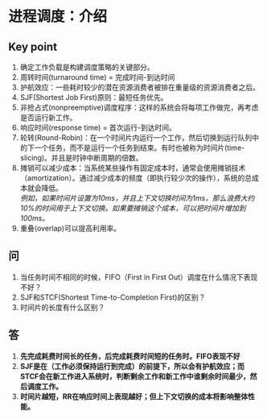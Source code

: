 # 进程调度：介绍

## Key point
1. 确定工作负载是构建调度策略的关键部分。
2. 周转时间(turnaround time) = 完成时间-到达时间
3. 护航效应：一些耗时较少的潜在资源消费者被排在重量级的资源消费者之后。
4. SJF(Shortest Job First)原则：最短任务优先。
5. 非抢占式(nonpreemptive)调度程序：这样的系统会将每项工作做完，再考虑是否运行新工作。
6. 响应时间(response time) = 首次运行-到达时间。
7. 轮转(Round-Robin)：在一个时间片内运行一个工作，然后切换到运行队列中的下一个任务，而不是运行一个任务到结束。有时也被称为时间片(time-slicing)。并且是时钟中断周期的倍数。
8. 摊销可以减少成本：当系统某些操作有固定成本时，通常会使用摊销技术（amortization）。通过减少成本的频度（即执行较少次的操作），系统的总成本就会降低。  
    *例如，如果时间片设置为10ms，并且上下文切换时间为1ms，那么浪费大约10%的时间用于上下文切换。如果要摊销这个成本，可以把时间片增加到100ms。*
9.  重叠(overlap)可以提高利用率。

## 问
1. 当任务时间不相同的时候，FIFO（First in First Out）调度在什么情况下表现不好？
2. SJF和STCF(Shortest Time-to-Completion First)的区别？
3. 时间片的长度有什么区别？
## 答
1. **先完成耗费时间长的任务，后完成耗费时间短的任务时。FIFO表现不好**  
2. **SJF是在（工作必须保持运行到完成）的前提下，所以会有护航效应；而STCF会在新工作进入系统时，判断剩余工作和新工作中谁剩余时间最少，然后调度工作。**
3. **时间片越短，RR在响应时间上表现越好；但上下文切换的成本将影响整体性能。**